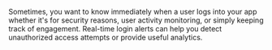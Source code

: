 Sometimes, you want to know immediately when a user logs into your app whether it's for security reasons, user activity monitoring, or simply keeping track of engagement. Real-time login alerts can help you detect unauthorized access attempts or provide useful analytics.
